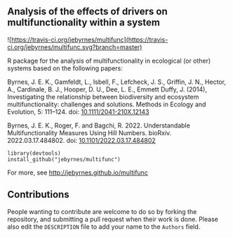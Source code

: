 ## Analysis of the effects of drivers on multifunctionality within a system 
![https://travis-ci.org/jebyrnes/multifunc](https://travis-ci.org/jebyrnes/multifunc.svg?branch=master)  
  
R package for the analysis of multifunctionality in ecological (or other) systems based on the following papers:

Byrnes, J. E. K., Gamfeldt, L., Isbell, F., Lefcheck, J. S., Griffin, J. N., Hector, A., Cardinale, B. J., Hooper, D. U., Dee, L. E., Emmett Duffy, J. (2014), Investigating the relationship between biodiversity and ecosystem multifunctionality: challenges and solutions. Methods in Ecology and Evolution, 5: 111–124. doi: [10.1111/2041-210X.12143](http://dx.doi.org/10.1111/2041-210X.12143)

Byrnes, J. E. K., Roger, F. and Bagchi, R. 2022. Understandable Multifunctionality Measures Using Hill Numbers. bioRxiv. 2022.03.17.484802. doi: [10.1101/2022.03.17.484802](https://doi.org/10.1101/2022.03.17.484802)

    library(devtools)
    install_github("jebyrnes/multifunc")

For more, see http://jebyrnes.github.io/multifunc

## Contributions

People wanting to contribute are welcome to do so by forking the repository,
and submitting a pull request when their work is done. Please also edit the
`DESCRIPTION` file to add your name to the `Authors` field.

